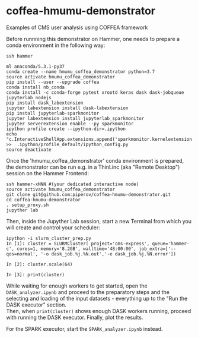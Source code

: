 # coffea-hmumu-demonstrator
Examples of CMS user analysis using COFFEA framework 

Before runnning this demonstrator on Hammer, one needs to prepare a conda environment in the following way:
```
ssh hammer

ml anaconda/5.3.1-py37
conda create --name hmumu_coffea_demonstrator python=3.7
source activate hmumu_coffea_demonstrator
pip install --user --upgrade coffea
conda install nb_conda
conda install -c conda-forge pytest xrootd keras dask dask-jobqueue jupyterlab nodejs
pip install dask_labextension
jupyter labextension install dask-labextension
pip install jupyterlab-sparkmonitor
jupyter labextension install jupyterlab_sparkmonitor
jupyter serverextension enable --py sparkmonitor
ipython profile create --ipython-dir=.ipython
echo "c.InteractiveShellApp.extensions.append('sparkmonitor.kernelextension')" >>  .ipython/profile_default/ipython_config.py
source deactivate
```

Once the 'hmumu_coffea_demonstrator' conda environment is prepared, the demonstrator can be run e.g. in a ThinLinc (aka "Remote Desktop") session on the Hammer Frontend:  

```
ssh hammer-xNNN #(your dedicated interactive node)
source activate hmumu_coffea_demonstrator
git clone git@github.com:piperov/coffea-hmumu-demonstrator.git
cd coffea-hmumu-demonstrator
. setup_proxy.sh
jupyther lab
```

Then, inside the Jupyther Lab session, start a new Terminal from which you will create and control your scheduler:  
```
ipython -i slurm_cluster_prep.py
In [1]: cluster = SLURMCluster( project='cms-express', queue='hammer-c', cores=1, memory='8.2GB', walltime='48:00:00', job_extra=['--qos=normal', '-o dask_job.%j.%N.out','-e dask_job.%j.%N.error'])

In [2]: cluster.scale(64)

In [3]: print(cluster)
```

While waiting for enough workers to get started, open the `DASK_analyzer.ipynb` and  proceed to the preparatory steps and the selecting and loading of the input datasets - everything up to the "Run the DASK executor" section.  
Then, when `print(cluster)` shows enough DASK workers running, proceed with running the DASK executor.
Finally, plot the results.

For the SPARK executor, start the `SPARK_analyzer.ipynb` instead.
